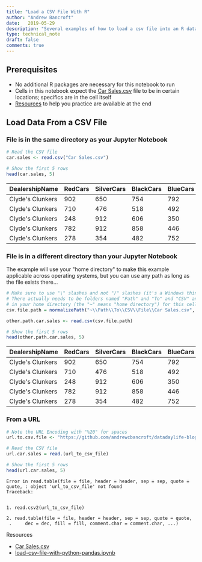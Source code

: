 ```yaml
---
title: "Load a CSV File With R"
author: "Andrew Bancroft"
date:   2019-05-29
description: "Several examples of how to load a csv file into an R dataframe"
type: technical_note
draft: false
comments: true
---
```

## Prerequisites

* No additional R packages are necessary for this notebook to run
* Cells in this notebook expect the <a href="https://github.com/andrewcbancroft/datadaylife-blog/raw/master/datasets/Car%20Sales.csv">Car Sales.csv</a> file to be in certain locations; specifics are in the cell itself
* [Resources](#resources) to help you practice are available at the end

## Load Data From a CSV File

### File is in the same directory as your Jupyter Notebook


```R
# Read the CSV file
car.sales <- read.csv("Car Sales.csv")

# Show the first 5 rows
head(car.sales, 5)
```


<table>
<thead><tr><th scope=col>DealershipName</th><th scope=col>RedCars</th><th scope=col>SilverCars</th><th scope=col>BlackCars</th><th scope=col>BlueCars</th><th scope=col>MonthSold</th><th scope=col>YearSold</th></tr></thead>
<tbody>
	<tr><td>Clyde's Clunkers</td><td>902             </td><td>650             </td><td>754             </td><td>792             </td><td>1               </td><td>2018            </td></tr>
	<tr><td>Clyde's Clunkers</td><td>710             </td><td>476             </td><td>518             </td><td>492             </td><td>2               </td><td>2018            </td></tr>
	<tr><td>Clyde's Clunkers</td><td>248             </td><td>912             </td><td>606             </td><td>350             </td><td>3               </td><td>2018            </td></tr>
	<tr><td>Clyde's Clunkers</td><td>782             </td><td>912             </td><td>858             </td><td>446             </td><td>4               </td><td>2018            </td></tr>
	<tr><td>Clyde's Clunkers</td><td>278             </td><td>354             </td><td>482             </td><td>752             </td><td>5               </td><td>2018            </td></tr>
</tbody>
</table>



### File is in a different directory than your Jupyter Notebook
The example will use your "home directory" to make this example applicable across operating systems, but you can use any path as long as the file exists there...


```R
# Make sure to use "\" slashes and not "/" slashes (it's a Windows thing)
# There actually needs to be folders named "Path" and "To" and "CSV" and "File"
# in your home directory (the "~" means "home directory") for this cell to work
csv.file.path = normalizePath("~\\Path\\To\\CSV\\File\\Car Sales.csv", winslash = "\\")

other.path.car.sales <- read.csv(csv.file.path)

# Show the first 5 rows
head(other.path.car.sales, 5)
```


<table>
<thead><tr><th scope=col>DealershipName</th><th scope=col>RedCars</th><th scope=col>SilverCars</th><th scope=col>BlackCars</th><th scope=col>BlueCars</th><th scope=col>MonthSold</th><th scope=col>YearSold</th></tr></thead>
<tbody>
	<tr><td>Clyde's Clunkers</td><td>902             </td><td>650             </td><td>754             </td><td>792             </td><td>1               </td><td>2018            </td></tr>
	<tr><td>Clyde's Clunkers</td><td>710             </td><td>476             </td><td>518             </td><td>492             </td><td>2               </td><td>2018            </td></tr>
	<tr><td>Clyde's Clunkers</td><td>248             </td><td>912             </td><td>606             </td><td>350             </td><td>3               </td><td>2018            </td></tr>
	<tr><td>Clyde's Clunkers</td><td>782             </td><td>912             </td><td>858             </td><td>446             </td><td>4               </td><td>2018            </td></tr>
	<tr><td>Clyde's Clunkers</td><td>278             </td><td>354             </td><td>482             </td><td>752             </td><td>5               </td><td>2018            </td></tr>
</tbody>
</table>



### From a URL


```R
# Note the URL Encoding with "%20" for spaces
url.to.csv.file <- "https://github.com/andrewcbancroft/datadaylife-blog/raw/master/datasets/Car%20Sales.csv"

# Read the CSV file
url.car.sales = read.(url_to_csv_file)

# Show the first 5 rows
head(url.car.sales, 5)
```


    Error in read.table(file = file, header = header, sep = sep, quote = quote, : object 'url_to_csv_file' not found
    Traceback:


    1. read.csv2(url_to_csv_file)

    2. read.table(file = file, header = header, sep = sep, quote = quote, 
     .     dec = dec, fill = fill, comment.char = comment.char, ...)


<a name="resources" class="jump-target"></a>
<div class="resources">
  <div class="resources-header">
    Resources
  </div>
  <ul class="resources-content">
    <li>
        <i class="fas fa-file-csv"></i> <a href="https://github.com/andrewcbancroft/datadaylife-blog/raw/master/datasets/Car%20Sales.csv">Car Sales.csv</a>
    </li>
    <li>
        <i class="fas fa-book"></i> <a href="https://raw.githubusercontent.com/andrewcbancroft/datadaylife-blog/master/content/notes/load-csv-file-with-python-pandas.ipynb">load-csv-file-with-python-pandas.ipynb</a>
    </li>
  </ul>
</div>
